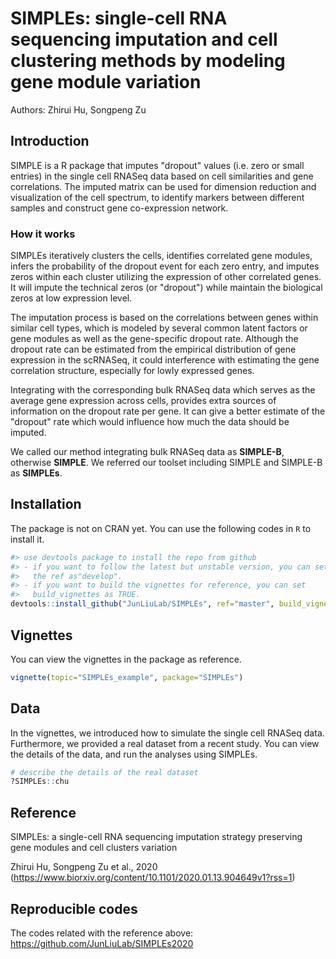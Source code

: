 # SIMPLEs: single-cell RNA sequencing imputation and cell clustering methods by modeling gene module variation

Authors:  Zhirui Hu, Songpeng Zu

## Introduction
SIMPLE is a R package that imputes "dropout" values (i.e. zero or small entries)
in the single cell RNASeq data based on cell similarities and gene correlations.
The imputed matrix can be used for dimension reduction and visualization of the
cell spectrum, to identify markers between different samples and construct gene
co-expression network. 

### How it works
SIMPLEs iteratively clusters the cells, identifies
correlated gene modules, infers the probability of the dropout event for each
zero entry, and imputes zeros within each cluster utilizing the expression of other
correlated genes. It will impute the technical zeros (or "dropout") while
maintain the biological zeros at low expression level.

The imputation process is based on the correlations between genes within similar
cell types, which is modeled by several common latent factors or gene modules as
well as the gene-specific dropout rate. Although the dropout rate can be
estimated from the empirical distribution of gene expression in the scRNASeq, it
could interference with estimating the gene correlation structure, especially
for lowly expressed genes. 

Integrating with the corresponding bulk RNASeq data
which serves as the average gene expression across cells, provides extra sources
of information on the dropout rate per gene. It can give a better estimate of
the "dropout" rate which would influence how much the data should be imputed. 

We called our method integrating bulk RNASeq data as **SIMPLE-B**, otherwise
**SIMPLE**. We referred our toolset including SIMPLE and SIMPLE-B as
**SIMPLEs**.

## Installation
The package is not on CRAN yet. You can use the following codes in `R` to
install it.

```r
#> use devtools package to install the repo from github
#> - if you want to follow the latest but unstable version, you can set 
#>   the ref as"develop".
#> - if you want to build the vignettes for reference, you can set 
#>   build_vignettes as TRUE.
devtools::install_github("JunLiuLab/SIMPLEs", ref="master", build_vignettes=TRUE)
```
## Vignettes
You can view the vignettes in the package as reference.
```r
vignette(topic="SIMPLEs_example", package="SIMPLEs")
```

## Data
In the vignettes, we introduced how to simulate the single cell RNASeq data.
Furthermore, we provided a real dataset from a recent study. You can view
the details of the data, and run the analyses using SIMPLEs.
```r
# describe the details of the real dataset
?SIMPLEs::chu
```

## Reference
SIMPLEs: a single-cell RNA sequencing imputation strategy preserving gene modules and cell clusters variation

Zhirui Hu, Songpeng Zu et al., 2020 
(https://www.biorxiv.org/content/10.1101/2020.01.13.904649v1?rss=1)

## Reproducible codes
The codes related with the reference above: https://github.com/JunLiuLab/SIMPLEs2020

